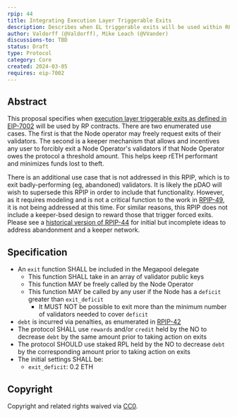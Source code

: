 ```yaml
---
rpip: 44
title: Integrating Execution Layer Triggerable Exits
description: Describes when EL triggerable exits will be used within RP
author: Valdorff (@Valdorff), Mike Leach (@VVander)
discussions-to: TBD
status: Draft
type: Protocol
category: Core
created: 2024-03-05
requires: eip-7002
---
```


## Abstract
This proposal specifies when [execution layer triggerable exits as defined in EIP-7002](https://eips.ethereum.org/EIPS/eip-7002)  will be used by RP contracts. There are two enumerated use cases. The first is that the Node operator may freely request exits of their validators. The second is a keeper mechanism that allows and incentives any user to forcibly exit a Node Operator's validators if that Node Operator owes the protocol a threshold amount. This helps keep rETH performant and minimizes funds lost to theft.

There is an additional use case that is not addressed in this RPIP, which is to exit badly-performing (eg, abandoned) validators. It is likely the pDAO will wish to supersede this RPIP in order to include that functionality. However, as it requires modeling and is not a critical function to the work in [RPIP-49](RPIP-49.md), it is not being addressed at this time. For similar reasons, this RPIP does not include a keeper-bsed design to reward those that trigger forced exits. Please see a [historical version of RPIP-44](https://github.com/rocket-pool/RPIPs/blob/09d445accaa77f355acae1e943910ad0229a1d2e/RPIPs/RPIP-44.md) for initial but incomplete ideas to address abandonment and a keeper network.

## Specification
- An `exit` function SHALL be included in the Megapool delegate
  - This function SHALL take in an array of validator public keys
  - This function MAY be freely called by the Node Operator
  - This function MAY be called by any user if the Node has a `deficit` greater than `exit_deficit`
    - It MUST NOT be possible to exit more than the minimum number of validators needed to cover `deficit`
- `debt` is incurred via penalties, as enumerated in [RPIP-42](RPIP-42.md)
- The protocol SHALL use `rewards` and/or `credit` held by the NO to decrease `debt` by the same amount prior to taking action on exits
- The protocol SHOULD use staked RPL held by the NO to decrease `debt` by the corresponding amount prior to taking action on exits
- The initial settings SHALL be:
  - `exit_deficit`: 0.2 ETH

## Copyright
Copyright and related rights waived via [CC0](https://creativecommons.org/publicdomain/zero/1.0/).
